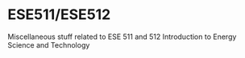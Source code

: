 # ESE511/ESE512

Miscellaneous stuff related to ESE 511 and 512 Introduction to Energy Science and Technology
